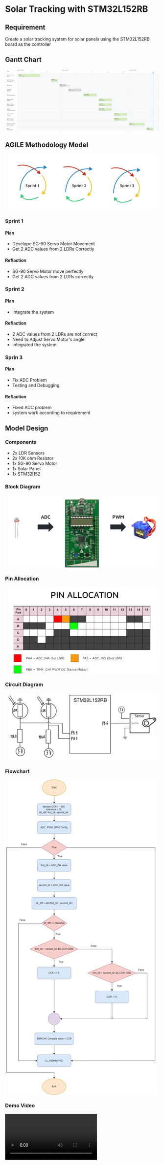 # Solar Tracking with STM32L152RB

## Requirement
Create a solar tracking system for solar panels using the STM32L152RB board as the controller

## Gantt Chart
![gantt-chart](https://github.com/PotatoBooks/2565-CPE311-PGBM/blob/main/gantt-chart.png)

## AGILE Methodology Model
![agile](https://github.com/PotatoBooks/2565-CPE311-PGBM/blob/main/agile-methodology.png)

### Sprint 1
#### Plan
* Develope SG-90 Servo Motor Movement
* Get 2 ADC values from 2 LDRs Correctly
#### Reflaction
* SG-90 Servo Motor move perfectly 
* Get 2 ADC values from 2 LDRs correctly

### Sprint 2
#### Plan
* Integrate the system
#### Reflaction
* 2 ADC values from 2 LDRs are not correct
* Need to Adjust Servo Motor's angle
* Integrated the system

### Sprin 3
#### Plan
* Fix ADC Problem
* Testing and Debugging 
#### Reflaction
* Fixed ADC problem
* system work according to requirement

## Model Design

### Components
* 2x LDR Sensors
* 2x 10K ohm Resistor
* 1x SG-90 Servo Motor
* 1x Solar Panel
* 1x STM32l152

### Block Diagram
![block-diagram](https://github.com/PotatoBooks/2565-CPE311-PGBM/blob/main/block-diagram.png)

### Pin Allocation
![pin-allo](https://github.com/PotatoBooks/2565-CPE311-PGBM/blob/main/pin-allowcation.png)

### Circuit Diagram
![circuit-diagram](https://github.com/PotatoBooks/2565-CPE311-PGBM/blob/main/CircuitDiagram.png)

### Flowchart
![flowchart](https://github.com/PotatoBooks/2565-CPE311-PGBM/blob/main/Solar%20Tracking%20Flowchart.jpg)

### Demo Video
![video](https://github.com/Younive/Solar-Tracking-System/blob/main/media/demo_video.mp4)
